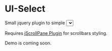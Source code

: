 # UI-Select

Small jquery plugin to simple <select> styling.

Requires [jScrollPane Plugin](https://code.google.com/p/jscrollpane/) for scrollbars styling.

Demo is coming soon.